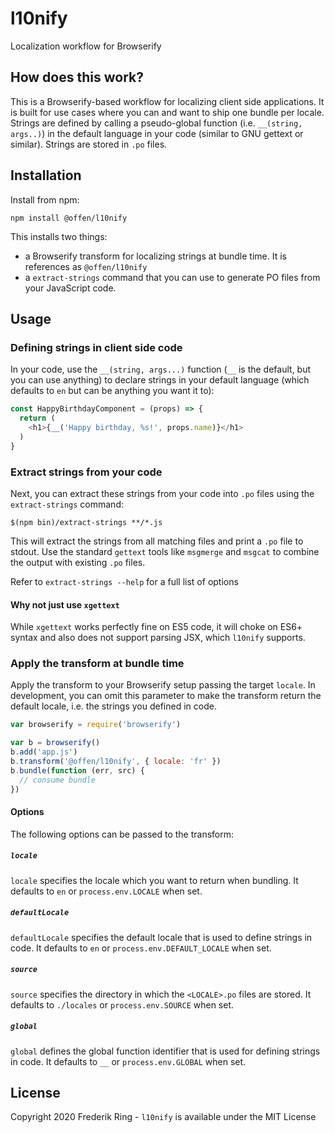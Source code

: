 # l10nify

Localization workflow for Browserify

## How does this work?

This is a Browserify-based workflow for localizing client side applications. It is built for use cases where you can and want to ship one bundle per locale. Strings are defined by calling a pseudo-global function (i.e. `__(string, args..)`) in the default language in your code (similar to GNU gettext or similar). Strings are stored in `.po` files.

## Installation

Install from npm:

```
npm install @offen/l10nify
```

This installs two things:

- a Browserify transform for localizing strings at bundle time. It is references as `@offen/l10nify`
- a `extract-strings` command that you can use to generate PO files from your JavaScript code.

## Usage

### Defining strings in client side code

In your code, use the `__(string, args...)` function (`__` is the default, but you can use anything) to declare strings in your default language (which defaults to `en` but can be anything you want it to):

```js
const HappyBirthdayComponent = (props) => {
  return (
    <h1>{__('Happy birthday, %s!', props.name)}</h1>
  )
}
```

### Extract strings from your code

Next, you can extract these strings from your code into `.po` files using the `extract-strings` command:

```
$(npm bin)/extract-strings **/*.js
```

This will extract the strings from all matching files and print a `.po` file to stdout. Use the standard `gettext` tools like `msgmerge` and `msgcat` to combine the output with existing `.po` files.

Refer to `extract-strings --help` for a full list of options

#### Why not just use `xgettext`

While `xgettext` works perfectly fine on ES5 code, it will choke on ES6+ syntax and also does not support parsing JSX, which `l10nify` supports.

### Apply the transform at bundle time

Apply the transform to your Browserify setup passing the target `locale`. In development, you can omit this parameter to make the transform return the default locale, i.e. the strings you defined in code.

```js
var browserify = require('browserify')

var b = browserify()
b.add('app.js')
b.transform('@offen/l10nify', { locale: 'fr' })
b.bundle(function (err, src) {
  // consume bundle
})
```

#### Options

The following options can be passed to the transform:

##### `locale`

`locale` specifies the locale which you want to return when bundling. It defaults to `en` or `process.env.LOCALE` when set.

##### `defaultLocale`

`defaultLocale` specifies the default locale that is used to define strings in code. It defaults to `en` or `process.env.DEFAULT_LOCALE` when set.

##### `source`

`source` specifies the directory in which the `<LOCALE>.po` files are stored. It defaults to `./locales` or `process.env.SOURCE` when set.

##### `global`

`global` defines the global function identifier that is used for defining strings in code. It defaults to `__` or `process.env.GLOBAL` when set.

## License

Copyright 2020 Frederik Ring - `l10nify` is available under the MIT License
